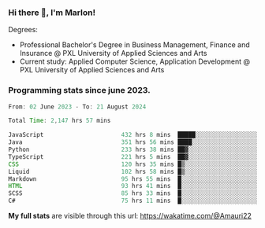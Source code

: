 
### Hi there 👋, I'm Marlon!

Degrees: 
- Professional Bachelor's Degree in Business Management, Finance and Insurance @ PXL University of Applied Sciences and Arts
- Current study: Applied Computer Science, Application Development @ PXL University of Applied Sciences and Arts

### Programming stats since june 2023.
<!--START_SECTION:waka-->

```java
From: 02 June 2023 - To: 21 August 2024

Total Time: 2,147 hrs 57 mins

JavaScript                      432 hrs 8 mins  █████░░░░░░░░░░░░░░░░░░░░   19.89 %
Java                            351 hrs 56 mins ████░░░░░░░░░░░░░░░░░░░░░   16.20 %
Python                          233 hrs 38 mins ██▓░░░░░░░░░░░░░░░░░░░░░░   10.75 %
TypeScript                      221 hrs 5 mins  ██▓░░░░░░░░░░░░░░░░░░░░░░   10.18 %
CSS                             120 hrs 35 mins █▒░░░░░░░░░░░░░░░░░░░░░░░   05.55 %
Liquid                          102 hrs 58 mins █▒░░░░░░░░░░░░░░░░░░░░░░░   04.74 %
Markdown                        95 hrs 55 mins  █░░░░░░░░░░░░░░░░░░░░░░░░   04.42 %
HTML                            93 hrs 41 mins  █░░░░░░░░░░░░░░░░░░░░░░░░   04.31 %
SCSS                            85 hrs 33 mins  █░░░░░░░░░░░░░░░░░░░░░░░░   03.94 %
C#                              75 hrs 11 mins  █░░░░░░░░░░░░░░░░░░░░░░░░   03.46 %
```

<!--END_SECTION:waka-->
**My full stats** are visible through this url: https://wakatime.com/@Amauri22
